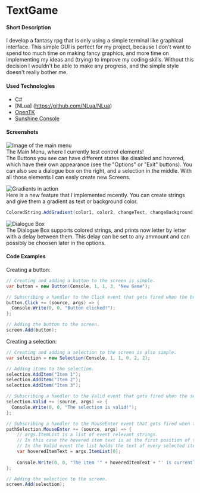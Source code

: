 # TextGame

#### Short Description
I develop a fantasy rpg that is only using a simple terminal like graphical interface.
This simple GUI is perfect for my project, because I don't want to spend too much time on making fancy graphics,
and more time on implementing my ideas and (trying) to improve my coding skills.
Without this decision I wouldn't be able to make any progress, and the simple style doesn't really bother me.

#### Used Technologies
* C#
* [NLua] (https://github.com/NLua/NLua)
* [OpenTK](https://github.com/opentk/opentk)
* [Sunshine Console](https://github.com/derrickcreamer/SunshineConsole)

#### Screenshots
![Image of the main menu](http://stoaser.bplaced.net/asciigame/MainMenu.png "Look at those buttons!")  
The Main Menu, where I currently test control elements!  
The Buttons you see can have different states like disabled and hovered,  
which have their own appearance (see the "Options" or "Exit" buttons).
You can also see a dialogue box on the right, and a selection in the middle.
With all those elements I can easly create new Screens.

![Gradients in action](http://stoaser.bplaced.net/asciigame/Gradients.png "Look at those gradients!")  
Here is a new feature that I implemented recently.
You can create strings and give them a gradient as text or background color.
```c#
ColoredString.AddGradient(color1, color2, changeText, changeBackground);
```

![Dialogue Box](http://stoaser.bplaced.net/asciigame/DialogueBox.gif "Taste the rainbow!")  
The Dialogue Box supports colored strings,
and prints now letter by letter with a delay between them.
This delay can be set to any ammount and can possibly be choosen later in the options.

#### Code Examples
Creating a button:
```c#
// Creating and adding a button to the screen is simple.
var button = new Button(Console, 1, 1, 3, "New Game");

// Subscribing a handler to the Click event that gets fired when the button is clicked.
button.Click += (source, args) => {
  Console.Write(0, 0, "Button clicked!");
};

// Adding the button to the screen.
screen.Add(button);
```
Creating a selection:
```c#
// Creating and adding a selection to the screen is also simple.
var selection = new Selection(Console, 1, 1, 0, 2, 2);

// Adding items to the selection.
selection.AddItem("Item 1");
selection.AddItem("Item 2");
selection.AddItem("Item 3");

// Subscribing a handler to the Valid event that gets fired when the selection is valid.
selection.Valid += (source, args) => {
  Console.Write(0, 0, "The selection is valid!");
};

// Subscribing a handler to the MouseEnter event that gets fired when the mouse hovers over a item.
pathSelection.MouseEnter += (source, args) => {
    // args.ItemList is a list of event relevant strings.
    // In this case the hovered item text is at the first position of the list.
    // In the Valid event the list holds the text of every selected item.
    var hoveredItemText = args.ItemList[0];
    
    Console.Write(0, 0, "The item '" + hoveredItemText + "' is currently hovered.");
};

// Adding the selection to the screen.
screen.Add(selection);
```
